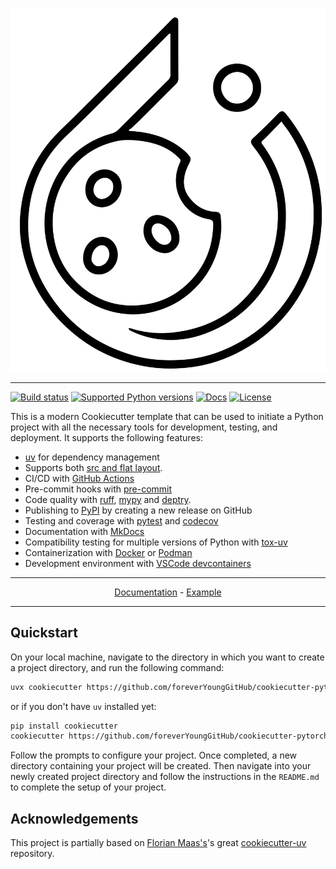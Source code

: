 <p align="center">
  <img width="600" src="https://raw.githubusercontent.com/foreverYoungGitHub/cookiecutter-pytorch-lightning/main/docs/static/cookiecutter.svg">
</p style = "margin-bottom: 2rem;">

---

[![Build status](https://img.shields.io/github/actions/workflow/status/foreverYoungGitHub/cookiecutter-pytorch-lightning/main.yml?branch=main)](https://github.com/foreverYoungGitHub/cookiecutter-pytorch-lightning/actions/workflows/main.yml?query=branch%3Amain)
[![Supported Python versions](https://img.shields.io/badge/python-3.9_%7C_3.10_%7C_3.11_%7C_3.12_%7C_3.13-blue?labelColor=grey&color=blue)](https://github.com/foreverYoungGitHub/cookiecutter-pytorch-lightning/blob/main/pyproject.toml)
[![Docs](https://img.shields.io/badge/docs-gh--pages-blue)](https://foreveryounggithub.github.io/cookiecutter-pytorch-lightning/)
[![License](https://img.shields.io/github/license/foreverYoungGitHub/cookiecutter-pytorch-lightning)](https://img.shields.io/github/license/foreverYoungGitHub/cookiecutter-pytorch-lightning)

This is a modern Cookiecutter template that can be used to initiate a Python project with all the necessary tools for development, testing, and deployment. It supports the following features:

- [uv](https://docs.astral.sh/uv/) for dependency management
- Supports both [src and flat layout](https://packaging.python.org/en/latest/discussions/src-layout-vs-flat-layout/).
- CI/CD with [GitHub Actions](https://github.com/features/actions)
- Pre-commit hooks with [pre-commit](https://pre-commit.com/)
- Code quality with [ruff](https://github.com/charliermarsh/ruff), [mypy](https://mypy.readthedocs.io/en/stable/) and [deptry](https://github.com/fpgmaas/deptry/).
- Publishing to [PyPI](https://pypi.org) by creating a new release on GitHub
- Testing and coverage with [pytest](https://docs.pytest.org/en/7.1.x/) and [codecov](https://about.codecov.io/)
- Documentation with [MkDocs](https://www.mkdocs.org/)
- Compatibility testing for multiple versions of Python with [tox-uv](https://github.com/tox-dev/tox-uv)
- Containerization with [Docker](https://www.docker.com/) or [Podman](https://podman.io/)
- Development environment with [VSCode devcontainers](https://code.visualstudio.com/docs/devcontainers/containers)

---

<p align="center">
  <a href="https://foreveryounggithub.github.io/cookiecutter-pytorch-lightning/">Documentation</a> - <a href="https://github.com/foreverYoungGitHub/cookiecutter-pytorch-lightning-example">Example</a>
</p>

---

## Quickstart

On your local machine, navigate to the directory in which you want to
create a project directory, and run the following command:

```bash
uvx cookiecutter https://github.com/foreverYoungGitHub/cookiecutter-pytorch-lightning.git
```

or if you don't have `uv` installed yet:

```bash
pip install cookiecutter
cookiecutter https://github.com/foreverYoungGitHub/cookiecutter-pytorch-lightning.git
```

Follow the prompts to configure your project. Once completed, a new directory containing your project will be created. Then navigate into your newly created project directory and follow the instructions in the `README.md` to complete the setup of your project.

## Acknowledgements

This project is partially based on [Florian Maas\'s](https://github.com/fpgmaas)\'s great
[cookiecutter-uv](https://github.com/fpgmaas/cookiecutter-uv) repository.
